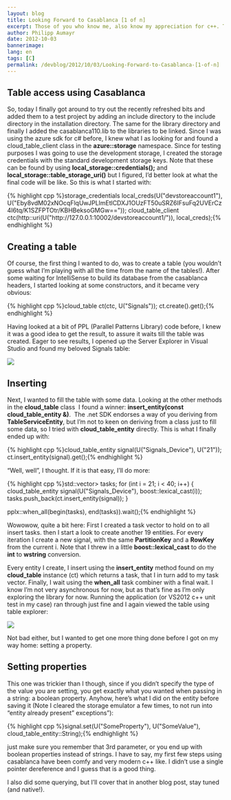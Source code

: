 ```yaml
---
layout: blog
title: Looking Forward to Casablanca [1 of n]
excerpt: Those of you who know me, also know my appreciation for c++. Those of you knowing time cockpit will also know that nearly all of it is written in c#/.net with its service hosting infrastructure running in Windows Azure. There is one particular part of time cockpit that will, at some point in the future, receive a native rewrite and due to the nature of it, storing its data in windows azure is a key requirement. Windows Azure, up to now, does not offer a developer story for C++ development, especially considering access to its storage subsystem. This is where Casablanca comes in to play - 
author: Philipp Aumayr
date: 2012-10-03
bannerimage: 
lang: en
tags: [C]
permalink: /devblog/2012/10/03/Looking-Forward-to-Casablanca-[1-of-n]
---
```


<h2>Table access using Casablanca</h2><p>So, today I finally got around to try out the recently refreshed bits and added them to a test project by adding an include directory to the include directory in the installation directory. The same for the library directory and finally I added the casablanca110.lib to the libraries to be linked. Since I was using the azure sdk for c# before, I knew what I as looking for and found a cloud_table_client class in the <strong>azure::storage</strong> namespace. Since for testing purposes I was going to use the development storage, I created the storage credentials with the standard development storage keys. Note that these can be found by using <strong>local_storage::credentials();</strong> and  <strong>local_storage::table_storage_uri()</strong> but I figured, I’d better look at what the final code will be like. So this is what I started with:</p>{% highlight cpp %}storage_credentials local_creds(U("devstoreaccount1"), U("Eby8vdM02xNOcqFlqUwJPLlmEtlCDXJ1OUzFT50uSRZ6IFsuFq2UVErCz4I6tq/K1SZFPTOtr/KBHBeksoGMGw=="));
cloud_table_client ctc(http::uri(U("http://127.0.0.1:10002/devstoreaccount1/")), local_creds);{% endhighlight %}<h2>Creating a table</h2><p>Of course, the first thing I wanted to do, was to create a table (you wouldn’t guess what I’m playing with all the time from the name of the tables!). After some waiting for IntelliSense to build its database from the casablanca headers, I started looking at some constructors, and it became very obvious:</p>{% highlight cpp %}cloud_table ct(ctc, U("Signals"));
ct.create().get();{% endhighlight %}<p>Having looked at a bit of PPL (Parallel Patterns Library) code before, I knew it was a good idea to get the result, to assure it waits till the table was created. Eager to see results, I opened up the Server Explorer in Visual Studio and found my beloved Signals table:</p><p>
  <img src="{{site.baseurl}}/content/images/blog/2012/10/signals_table_server_explorer.PNG" />
</p><h2>Inserting</h2><p>Next, I wanted to fill the table with some data. Looking at the other methods in the <strong>cloud_table</strong> class  I found a winner: <strong>insert_entity(const cloud_table_entity &amp;)</strong>.  The .net SDK endorses a way of you deriving from <strong>TableServiceEntity</strong>, but I’m not to keen on deriving from a class just to fill some data, so I tried with <strong>cloud_table_entity</strong> directly. This is what I finally ended up with:</p>{% highlight cpp %}cloud_table_entity signal(U("Signals_Device"), U("21"));
ct.insert_entity(signal).get();{% endhighlight %}<p>“Well, well”, I thought. If it is that easy, I’ll do more:</p>{% highlight cpp %}std::vector<pplx::task<casablanca::string_t>> tasks;
for (int i = 21; i < 40; i++)
{
  cloud_table_entity signal(U("Signals_Device"), boost::lexical_cast<std::wstring>(i));
  tasks.push_back(ct.insert_entity(signal));
}

pplx::when_all(begin(tasks), end(tasks)).wait();{% endhighlight %}<p>Wowowow, quite a bit here: First I created a task vector to hold on to all insert tasks. then I start a look to create another 19 entities. For every iteration I create a new signal, with the same <strong>PartitionKey</strong> and a <strong>RowKey</strong> from the current i. Note that I threw in a little <strong>boost::lexical_cast</strong> to do the <strong>int</strong> to <strong>wstring</strong> conversion.</p><p>Every entity I create, I insert using the <strong>insert_entity</strong> method found on my <strong>cloud_table</strong> instance (ct) which returns a task, that I in turn add to my task vector. Finally, I wait using the <strong>when_all</strong> task combiner with a final wait. I know I’m not very asynchronous for now, but as that’s fine as I’m only exploring the library for now. Running the application (or VS2012 c++ unit test in my case) ran through just fine and I again viewed the table using table explorer:</p><p>
  <img src="{{site.baseurl}}/content/images/blog/2012/10/signals_table_content.PNG" class="mceC1Focused mceC1Focused mceC1Focused" />
</p><p>Not bad either, but I wanted to get one more thing done before I got on my way home: setting a property.</p><h2>Setting properties</h2><p>This one was trickier than I though, since if you didn’t specify the type of the value you are setting, you get exactly what you wanted when passing in a string: a boolean property. Anyhow, here’s what I did on the entity before saving it (Note I cleared the storage emulator a few times, to not run into “entity already present” exceptions”):</p>{% highlight cpp %}signal.set(U("SomeProperty"), U("SomeValue"), cloud_table_entity::String);{% endhighlight %}<p>just make sure you remember that 3rd parameter, or you end up with boolean properties instead of strings. I have to say, my first few steps using casablanca have been comfy and very modern c++ like. I didn’t use a single pointer dereference and I guess that is a good thing.</p><p>I also did some querying, but I’ll cover that in another blog post, stay tuned (and native!).</p>